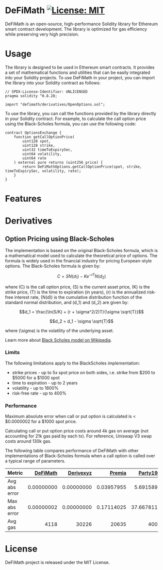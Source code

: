 # DeFiMath [![License: MIT][license-badge]][license]

[license]: https://opensource.org/licenses/MIT
[license-badge]: https://img.shields.io/badge/License-MIT-blue.svg

DeFiMath is an open-source, high-performance Solidity library for Ethereum smart contract development. The library is optimized for gas efficiency while preserving very high precision. 

# Usage
The library is designed to be used in Ethereum smart contracts. It provides a set of mathematical functions and utilities that can be easily integrated into your Solidity projects.
To use DeFiMath in your project, you can import the library into your Solidity contract as follows:

```solidity
// SPDX-License-Identifier: UNLICENSED
pragma solidity ^0.8.28;

import "defimath/derivatives/OpenOptions.sol";
```
To use the library, you can call the functions provided by the library directly in your Solidity contract. For example, to calculate the call option price using the Black-Scholes formula, you can use the following code:

```solidity
contract OptionsExchange {
    function getCallOptionPrice(
        uint128 spot,
        uint128 strike,
        uint32 timeToExpirySec,
        uint64 volatility,
        uint64 rate
    ) external pure returns (uint256 price) {
        return DeFiMathOptions.getCallOptionPrice(spot, strike, timeToExpirySec, volatility, rate);
    }
}
```
# Features

# Derivatives

## Option Pricing using Black-Scholes

The implementation is based on the original Black-Scholes formula, which is a mathematical model used to calculate the theoretical price of options. The formula is widely used in the financial industry for pricing European-style options.
The Black-Scholes formula is given by:  
```math
C = S N(d_1) - K e^{-rT} N(d_2)
```
where \(C\) is the call option price, \(S\) is the current asset price, \(K\) is the strike price, \(T\) is the time to expiration (in years), \(r\) is the annualized risk-free interest rate, \(N(d)\) is the cumulative distribution function of the standard normal distribution, and \(d_1\) and \(d_2\) are given by:
```math
d_1 = \frac{\ln(S/K) + (r + \sigma^2/2)T}{\sigma \sqrt{T}}
```
```math
d_2 = d_1 - \sigma \sqrt{T}
```
where \(\sigma\) is the volatility of the underlying asset.

Learn more about [Black Scholes model on Wikipedia](https://en.wikipedia.org/wiki/Black%E2%80%93Scholes_model).

### Limits

The following limitations apply to the BlackScholes implementation:
 - strike prices - up to 5x spot price on both sides, i.e. strike from $200 to $5000 for a $1000 spot
 - time to expiration - up to 2 years
 - volatility - up to 1800%
 - risk-free rate - up to 400%

### Performance
Maximum absolute error when call or put option is calculated is < $0.0000002 for a $1000 spot price.  

Calculating call or put option price costs around 4k gas on average (not accounting for 21k gas paid by each tx). For reference, Uniswap V3 swap costs around 130k gas.  

The following table compares performance of DeFiMath with other implementations of Black-Scholes formula when a call option is called over a typical range of parameters. 

| Metric    |  [DeFiMath](https://github.com/MerkleBlue/defimath) |  [Derivexyz](https://github.com/derivexyz/v1-core/blob/master/contracts/libraries/BlackScholes.sol) |     [Premia](https://github.com/Premian-Labs/premia-contracts/blob/master/contracts/libraries/OptionMath.sol) |   [Party1983](https://github.com/partylikeits1983/black_scholes_solidity/blob/main/contracts/libraries/BlackScholesModel.sol) |   [Dopex](https://github.com/code-423n4/2023-08-dopex/blob/main/contracts/libraries/BlackScholes.sol) |
| :------------ | ------------: | ---------: | ---------: | ----------: | ------: | 
| Avg abs error |  0.00000000   | 0.00000000 | 0.03957955 |  5.69158932 |         |
| Max abs error |  0.00000002   | 0.00000000 | 0.17114025 | 37.66781134 |         |
| Avg gas   |        4118   |      30226 |      20635 |       40010 |   95458 |


# License

DeFiMath project is released under the MIT License.
